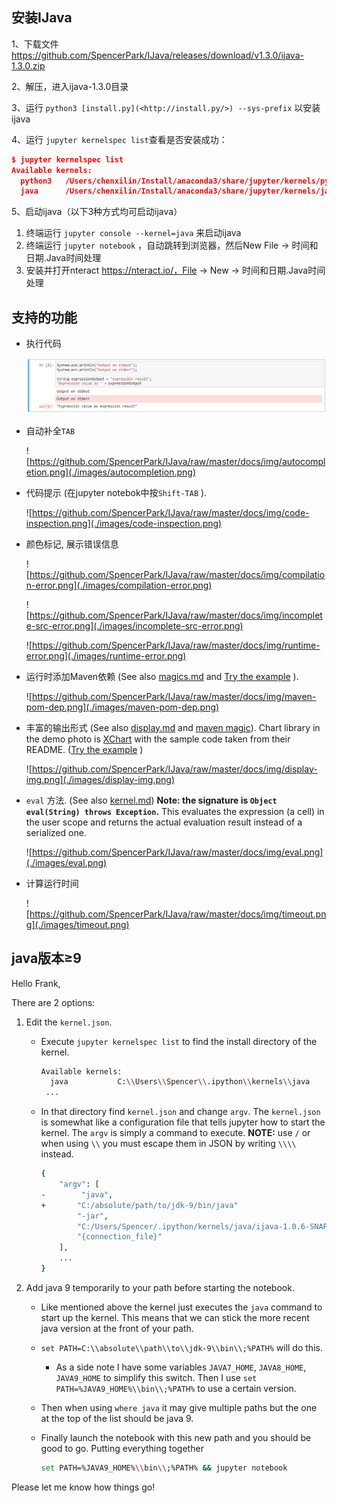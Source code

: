 ## 安装IJava

1、下载文件 https://github.com/SpencerPark/IJava/releases/download/v1.3.0/ijava-1.3.0.zip

2、解压，进入ijava-1.3.0目录

3、运行 `python3 [install.py](<http://install.py/>) --sys-prefix` 以安装ijava

4、运行 `jupyter kernelspec list`查看是否安装成功：

```json
$ jupyter kernelspec list
Available kernels:
  python3   /Users/chenxilin/Install/anaconda3/share/jupyter/kernels/python3
  java      /Users/chenxilin/Install/anaconda3/share/jupyter/kernels/java
```

5、启动ijava（以下3种方式均可启动ijava）

1. 终端运行 `jupyter console --kernel=java` 来启动ijava
2. 终端运行 `jupyter notebook` ，自动跳转到浏览器，然后New File → 时间和日期.Java时间处理
3. 安装并打开nteract  https://nteract.io/，File → New → 时间和日期.Java时间处理

## 支持的功能

- 执行代码

  ![](./images/output.png)

- 自动补全`TAB`

  ![https://github.com/SpencerPark/IJava/raw/master/docs/img/autocompletion.png](./images/autocompletion.png)

- 代码提示 (在jupyter notebok中按`Shift-TAB` ).

  ![https://github.com/SpencerPark/IJava/raw/master/docs/img/code-inspection.png](./images/code-inspection.png)

- 颜色标记, 展示错误信息

  ![https://github.com/SpencerPark/IJava/raw/master/docs/img/compilation-error.png](./images/compilation-error.png)

  ![https://github.com/SpencerPark/IJava/raw/master/docs/img/incomplete-src-error.png](./images/incomplete-src-error.png)

  ![https://github.com/SpencerPark/IJava/raw/master/docs/img/runtime-error.png](./images/runtime-error.png)

- 运行时添加Maven依赖 (See also [magics.md](https://github.com/SpencerPark/IJava/blob/master/docs/magics.md) and [Try the example](https://mybinder.org/v2/gh/SpencerPark/ijava-binder/master?urlpath=lab/tree/home/jovyan/3rdPartyDependency.ipynb) ).

  ![https://github.com/SpencerPark/IJava/raw/master/docs/img/maven-pom-dep.png](./images/maven-pom-dep.png)

- 丰富的输出形式 (See also [display.md](https://github.com/SpencerPark/IJava/blob/master/docs/display.md) and [maven magic](https://github.com/SpencerPark/IJava/blob/master/docs/magics.md#addmavendependencies)). Chart library in the demo photo is [XChart](https://github.com/knowm/XChart) with the sample code taken from their README. ([Try the example](https://mybinder.org/v2/gh/SpencerPark/ijava-binder/master?urlpath=lab/tree/home/jovyan/3rdPartyDependency.ipynb) )

  ![https://github.com/SpencerPark/IJava/raw/master/docs/img/display-img.png](./images/display-img.png)

- `eval` 方法. (See also [kernel.md](https://github.com/SpencerPark/IJava/blob/master/docs/kernel.md)) **Note: the signature is `Object eval(String) throws Exception`.** This evaluates the expression (a cell) in the user scope and returns the actual evaluation result instead of a serialized one.

  ![https://github.com/SpencerPark/IJava/raw/master/docs/img/eval.png](./images/eval.png)

- 计算运行时间

  ![https://github.com/SpencerPark/IJava/raw/master/docs/img/timeout.png](./images/timeout.png)

## java版本≥9

Hello Frank,

There are 2 options:

1. Edit the `kernel.json`.

    - Execute `jupyter kernelspec list` to find the install directory of the kernel.

        ```bash
        Available kernels:
          java           C:\\Users\\Spencer\\.ipython\\kernels\\java
         ...
        ```

    - In that directory find `kernel.json` and change `argv`. The `kernel.json` is somewhat like a configuration file that tells jupyter how to start the kernel. The `argv` is simply a command to execute. **NOTE:** use `/` or when using `\\` you must escape them in JSON by writing `\\\\` instead.

        ```bash
        {
            "argv": [
        -        "java",
        +       "C:/absolute/path/to/jdk-9/bin/java"
                "-jar",
                "C:/Users/Spencer/.ipython/kernels/java/ijava-1.0.6-SNAPSHOT.jar",
                "{connection_file}"
            ],
            ...
        }
        ```

2. Add java 9 temporarily to your path before starting the notebook.

    - Like mentioned above the kernel just executes the `java` command to start up the kernel. This means that we can stick the more recent java version at the front of your path.

    - `set PATH=C:\\absolute\\path\\to\\jdk-9\\bin\\;%PATH%` will do this.

        - As a side note I have some variables `JAVA7_HOME`, `JAVA8_HOME`, `JAVA9_HOME` to simplify this switch. Then I use `set PATH=%JAVA9_HOME%\\bin\\;%PATH%` to use a certain version.

    - Then when using `where java` it may give multiple paths but the one at the top of the list should be java 9.

    - Finally launch the notebook with this new path and you should be good to go. Putting everything together

        ```bash
        set PATH=%JAVA9_HOME%\\bin\\;%PATH% && jupyter notebook
        ```

Please let me know how things go!